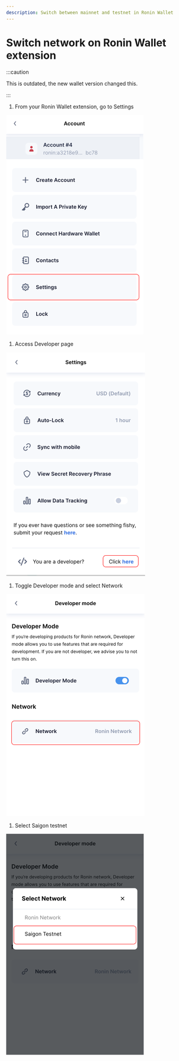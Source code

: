 ```yaml
---
description: Switch between mainnet and testnet in Ronin Wallet
---
```


# Switch network on Ronin Wallet extension

:::caution

This is outdated, the new wallet version changed this.

:::

1. From your Ronin Wallet extension, go to Settings

![Wallet Settings](<./assets/wallet-1.png>)

1. Access Developer page

![Wallet Developer page](<./assets/wallet-2.png>)

1. Toggle Developer mode and select Network

![Select Network](<./assets/wallet-3.png>)

1. Select Saigon testnet

![Select Network](<./assets/wallet-4.png>)
